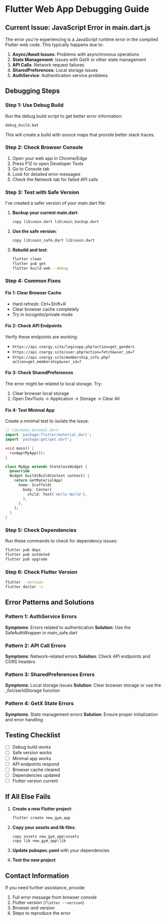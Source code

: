 # Flutter Web App Debugging Guide

## Current Issue: JavaScript Error in main.dart.js

The error you're experiencing is a JavaScript runtime error in the compiled Flutter web code. This typically happens due to:

1. **Async/Await Issues**: Problems with asynchronous operations
2. **State Management**: Issues with GetX or other state management
3. **API Calls**: Network request failures
4. **SharedPreferences**: Local storage issues
5. **AuthService**: Authentication service problems

## Debugging Steps

### Step 1: Use Debug Build
Run the debug build script to get better error information:
```bash
debug_build.bat
```

This will create a build with source maps that provide better stack traces.

### Step 2: Check Browser Console
1. Open your web app in Chrome/Edge
2. Press F12 to open Developer Tools
3. Go to Console tab
4. Look for detailed error messages
5. Check the Network tab for failed API calls

### Step 3: Test with Safe Version
I've created a safer version of your main.dart file:

1. **Backup your current main.dart**:
   ```bash
   copy lib\main.dart lib\main_backup.dart
   ```

2. **Use the safe version**:
   ```bash
   copy lib\main_safe.dart lib\main.dart
   ```

3. **Rebuild and test**:
   ```bash
   flutter clean
   flutter pub get
   flutter build web --debug
   ```

### Step 4: Common Fixes

#### Fix 1: Clear Browser Cache
- Hard refresh: Ctrl+Shift+R
- Clear browser cache completely
- Try in incognito/private mode

#### Fix 2: Check API Endpoints
Verify these endpoints are working:
- `https://api.cnergy.site/loginapp.php?action=get_genders`
- `https://api.cnergy.site/user.php?action=fetch&user_id=7`
- `https://api.cnergy.site/membership_info.php?action=get_membership&user_id=7`

#### Fix 3: Check SharedPreferences
The error might be related to local storage. Try:
1. Clear browser local storage
2. Open DevTools → Application → Storage → Clear All

#### Fix 4: Test Minimal App
Create a minimal test to isolate the issue:

```dart
// lib/main_minimal.dart
import 'package:flutter/material.dart';
import 'package:get/get.dart';

void main() {
  runApp(MyApp());
}

class MyApp extends StatelessWidget {
  @override
  Widget build(BuildContext context) {
    return GetMaterialApp(
      home: Scaffold(
        body: Center(
          child: Text('Hello World'),
        ),
      ),
    );
  }
}
```

### Step 5: Check Dependencies
Run these commands to check for dependency issues:
```bash
flutter pub deps
flutter pub outdated
flutter pub upgrade
```

### Step 6: Check Flutter Version
```bash
flutter --version
flutter doctor -v
```

## Error Patterns and Solutions

### Pattern 1: AuthService Errors
**Symptoms**: Errors related to authentication
**Solution**: Use the SafeAuthWrapper in main_safe.dart

### Pattern 2: API Call Errors
**Symptoms**: Network-related errors
**Solution**: Check API endpoints and CORS headers

### Pattern 3: SharedPreferences Errors
**Symptoms**: Local storage issues
**Solution**: Clear browser storage or use the _fixUserIdStorage function

### Pattern 4: GetX State Errors
**Symptoms**: State management errors
**Solution**: Ensure proper initialization and error handling

## Testing Checklist

- [ ] Debug build works
- [ ] Safe version works
- [ ] Minimal app works
- [ ] API endpoints respond
- [ ] Browser cache cleared
- [ ] Dependencies updated
- [ ] Flutter version current

## If All Else Fails

1. **Create a new Flutter project**:
   ```bash
   flutter create new_gym_app
   ```

2. **Copy your assets and lib files**:
   ```bash
   copy assets new_gym_app\assets
   copy lib new_gym_app\lib
   ```

3. **Update pubspec.yaml** with your dependencies

4. **Test the new project**

## Contact Information

If you need further assistance, provide:
1. Full error message from browser console
2. Flutter version (`flutter --version`)
3. Browser and version
4. Steps to reproduce the error

















